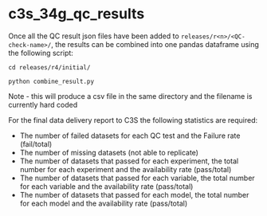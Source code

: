 # c3s_34g_qc_results

Once all the QC result json files have been added to `releases/r<n>/<QC-check-name>/`, the results can be combined into one pandas dataframe using the following script:
  
 `cd releases/r4/initial/`
  
 `python combine_result.py`
  
Note - this will produce a csv file in the same directory and the filename is currently hard coded
  
  
For the final data delivery report to C3S the following statistics are required:
  
  - The number of failed datasets for each QC test and the Failure rate (fail/total)
  - The number of missing datasets (not able to replicate)
  - The number of datasets that passed for each experiment, the total number for each experiment and the availability rate (pass/total)
  - The number of datasets that passed for each variable, the total number for each variable and the availability rate (pass/total)
  - The number of datasets that passed for each model, the total number for each model and the availability rate (pass/total)
